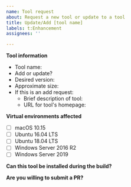 ```yaml
---
name: Tool request
about: Request a new tool or update to a tool
title: Update/Add [tool name]
labels: t:Enhancement
assignees: ''

---
```


**Tool information**
- Tool name: <!--- Name -->
- Add or update? <!--- Add or update? -->
- Desired version: <!--- Let us know if you're requesting a specific version, dev/RC, whatever is latest, etc. -->
- Approximate size: <!--- Leave blank if not known -->
- If this is an add request:
  - Brief description of tool: <!--- Description -->
  - URL for tool's homepage: <!--- URL -->

**Virtual environments affected**
- [ ] macOS 10.15
- [ ] Ubuntu 16.04 LTS
- [ ] Ubuntu 18.04 LTS
- [ ] Windows Server 2016 R2
- [ ] Windows Server 2019

**Can this tool be installed during the build?**
<!--- If so, please provide a description of how and approximately how much time it takes.  -->

**Are you willing to submit a PR?**
<!--- We accept contributions! -->
